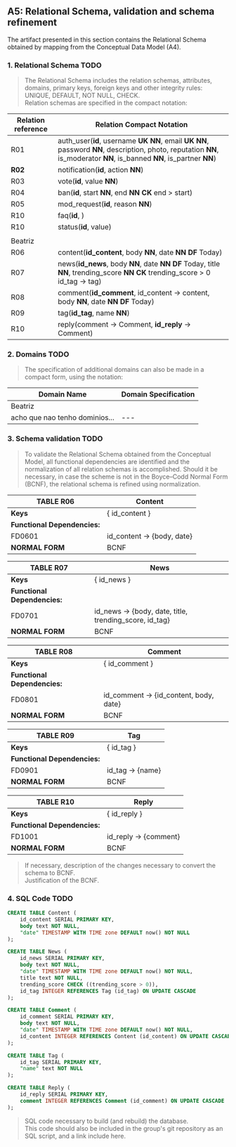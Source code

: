 ## A5: Relational Schema, validation and schema refinement

The artifact presented in this section contains the Relational Schema obtained by mapping from the Conceptual Data Model (A4). 

### 1. Relational Schema TODO

> The Relational Schema includes the relation schemas, attributes, domains, primary keys, foreign keys and other integrity rules: UNIQUE, DEFAULT, NOT NULL, CHECK.  
> Relation schemas are specified in the compact notation:  

| Relation reference | Relation Compact Notation                        |
| ------------------ | ------------------------------------------------ |
| R01                | auth_user(__id__, username **UK NN**, email **UK NN**, password **NN**, description, photo, reputation **NN**, is_moderator **NN**, is_banned **NN**, is_partner **NN**) |
| **R02**            | notification(__id__, action **NN**) |
| R03                | vote(__id__, value **NN**) |
| R04                | ban(__id__, start **NN**, end **NN** **CK** end > start) |
| R05                | mod_request(__id__, reason **NN**) |
| R10                | faq(__id__, ) |
| R10                | status(__id__, value) 
|  |  |
| Beatriz |  |
| R06                | content(__id_content__, body **NN**, date **NN** **DF** Today) |
| R07                | news(__id_news__, body **NN**, date **NN** **DF** Today, title **NN**, trending_score **NN** **CK** trending_score > 0 id_tag → tag) |
| R08                | comment(__id_comment__, id_content → content, body **NN**, date **NN** **DF** Today) |
| R09                | tag(__id_tag__, name **NN**) |
| R10                | reply(comment → Comment, __id_reply__ → Comment) |

### 2. Domains TODO

> The specification of additional domains can also be made in a compact form, using the notation:  

| Domain Name | Domain Specification           |
| ----------- | ------------------------------ |
| Beatriz            |                                |
| acho que nao tenho dominios... | --- |

### 3. Schema validation TODO

> To validate the Relational Schema obtained from the Conceptual Model, all functional dependencies are identified and the normalization of all relation schemas is accomplished. Should it be necessary, in case the scheme is not in the Boyce–Codd Normal Form (BCNF), the relational schema is refined using normalization.  


| **TABLE R06**   | Content               |
| --------------  | ---                |
| **Keys**        | { id_content } |
| **Functional Dependencies:** |       |
| FD0601          | id_content → {body, date} |
| **NORMAL FORM** | BCNF               |

| **TABLE R07**   | News              |
| --------------  | ---                |
| **Keys**        | { id_news } |
| **Functional Dependencies:** |       |
| FD0701          | id_news → {body, date, title, trending_score, id_tag} |
| **NORMAL FORM** | BCNF               |

| **TABLE R08**   | Comment              |
| --------------  | ---                |
| **Keys**        | { id_comment } |
| **Functional Dependencies:** |       |
| FD0801          | id_comment → {id_content, body, date} |
| **NORMAL FORM** | BCNF               |

| **TABLE R09**   | Tag              |
| --------------  | ---                |
| **Keys**        | { id_tag } |
| **Functional Dependencies:** |       |
| FD0901          | id_tag → {name} |
| **NORMAL FORM** | BCNF               |

| **TABLE R10**   | Reply              |
| --------------  | ---                |
| **Keys**        | { id_reply } |
| **Functional Dependencies:** |       |
| FD1001          | id_reply → {comment} |
| **NORMAL FORM** | BCNF               |


> If necessary, description of the changes necessary to convert the schema to BCNF.  
> Justification of the BCNF.  

### 4. SQL Code TODO

```sql
CREATE TABLE Content (
    id_content SERIAL PRIMARY KEY,
    body text NOT NULL,
    "date" TIMESTAMP WITH TIME zone DEFAULT now() NOT NULL
);

CREATE TABLE News (
    id_news SERIAL PRIMARY KEY,
    body text NOT NULL,
    "date" TIMESTAMP WITH TIME zone DEFAULT now() NOT NULL,
    title text NOT NULL,    
    trending_score CHECK ((trending_score > 0)),
    id_tag INTEGER REFERENCES Tag (id_tag) ON UPDATE CASCADE
);

CREATE TABLE Comment (
    id_comment SERIAL PRIMARY KEY,
    body text NOT NULL,
    "date" TIMESTAMP WITH TIME zone DEFAULT now() NOT NULL,
    id_content INTEGER REFERENCES Content (id_content) ON UPDATE CASCADE
);

CREATE TABLE Tag (
    id_tag SERIAL PRIMARY KEY,
    "name" text NOT NULL
);

CREATE TABLE Reply (
    id_reply SERIAL PRIMARY KEY,
    comment INTEGER REFERENCES Comment (id_comment) ON UPDATE CASCADE
);
```

> SQL code necessary to build (and rebuild) the database.  
> This code should also be included in the group's git repository as an SQL script, and a link include here.  